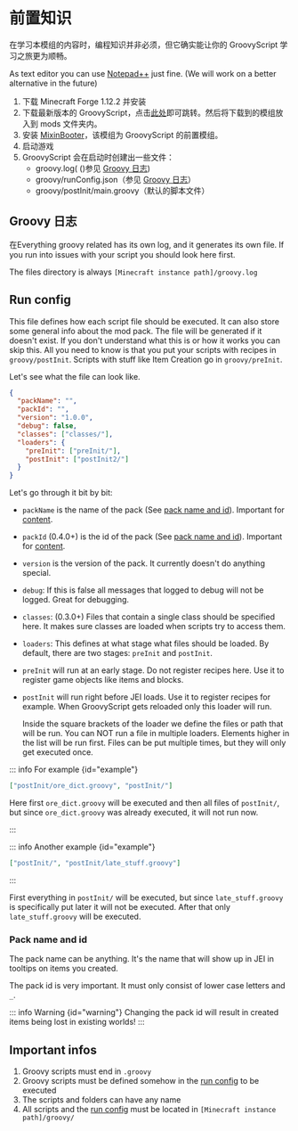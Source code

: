 # 前置知识

在学习本模组的内容时，编程知识并非必须，但它确实能让你的 GroovyScript 学习之旅更为顺畅。

As text editor you can use [Notepad++](https://notepad-plus-plus.org/downloads/) just fine. (We will work on a better
alternative in the future)

1. 下载 Minecraft Forge 1.12.2 并安装
2. 下载最新版本的 GroovyScript，点击[此处](https://www.curseforge.com/minecraft/mc-mods/groovyscript/files)即可跳转。然后将下载到的模组放入到 mods 文件夹内。
3. 安装 [MixinBooter](https://www.curseforge.com/minecraft/mc-mods/mixin-booter/files)，该模组为 GroovyScript 的前置模组。
4. 启动游戏
5. GroovyScript 会在启动时创建出一些文件：
   - groovy.log( ()参见 [Groovy 日志](#groovy-log))
   - groovy/runConfig.json（参见 [Groovy 日志](#run-config)）
   - groovy/postInit/main.groovy（默认的脚本文件）

## Groovy 日志

在Everything groovy related has its own log, and it generates its own file. If you run into issues with your script you
should look here first.

The files directory is always `[Minecraft instance path]/groovy.log`

## Run config

This file defines how each script file should be executed. It can also store some general info about the mod pack. The
file will be generated if it doesn't exist.
If you don't understand what this is or how it works you can skip this. All you need to know is that you put your
scripts with recipes in `groovy/postInit`.
Scripts with stuff like Item Creation go in `groovy/preInit`.

Let's see what the file can look like.

```json
{
  "packName": "",
  "packId": "",
  "version": "1.0.0",
  "debug": false,
  "classes": ["classes/"],
  "loaders": {
    "preInit": ["preInit/"],
    "postInit": ["postInit2/"]
  }
}
```

Let's go through it bit by bit:

- `packName` is the name of the pack (See [pack name and id](#pack-name-and-id)). Important
  for [content](./content/index.md).

- `packId` (0.4.0+) is the id of the pack (See [pack name and id](#pack-name-and-id)). Important
  for [content](./content/index.md).

- `version` is the version of the pack. It currently doesn't do anything special.

- `debug`: If this is false all messages that logged to debug will not be logged. Great for debugging.

- `classes`: (0.3.0+) Files that contain a single class should be specified here. It makes sure classes are loaded when
  scripts try to access them.

- `loaders`: This defines at what stage what files should be loaded. By default, there are two stages: `preInit`
  and `postInit`.

- `preInit` will run at an early stage. Do not register recipes here. Use it to register game objects like items and
  blocks.

- `postInit` will run right before JEI loads. Use it to register recipes for example. When GroovyScript gets reloaded
  only this loader will run.

  Inside the square brackets of the loader we define the files or path that will be run. You can NOT run a file in
  multiple loaders.
  Elements higher in the list will be run first. Files can be put multiple times, but they will only get executed
  once.

::: info For example {id="example"}

```json
["postInit/ore_dict.groovy", "postInit/"]
```

Here first `ore_dict.groovy` will be executed and then all files of `postInit/`, but since `ore_dict.groovy` was already
executed, it will not run now.

:::

::: info Another example {id="example"}

```json
["postInit/", "postInit/late_stuff.groovy"]
```

:::

First everything in `postInit/` will be executed, but since `late_stuff.groovy` is specifically put later it will not be
executed. After that only `late_stuff.groovy` will be executed.

### Pack name and id

The pack name can be anything. It's the name that will show up in JEI in tooltips on items you created.

The pack id is very important. It must only consist of lower case letters and `_`.

::: info Warning {id="warning"}
Changing the pack id will result in created items being lost in existing worlds!
:::

## Important infos

1. Groovy scripts must end in `.groovy`
2. Groovy scripts must be defined somehow in the [run config](#run-config) to be executed
3. The scripts and folders can have any name
4. All scripts and the [run config](#run-config) must be located in `[Minecraft instance path]/groovy/`
